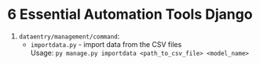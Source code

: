 # 6 Essential Automation Tools Django

1. `dataentry/management/command`:
    - `importdata.py` - import data from the CSV files      
       Usage: `py manage.py importdata <path_to_csv_file> <model_name>`
